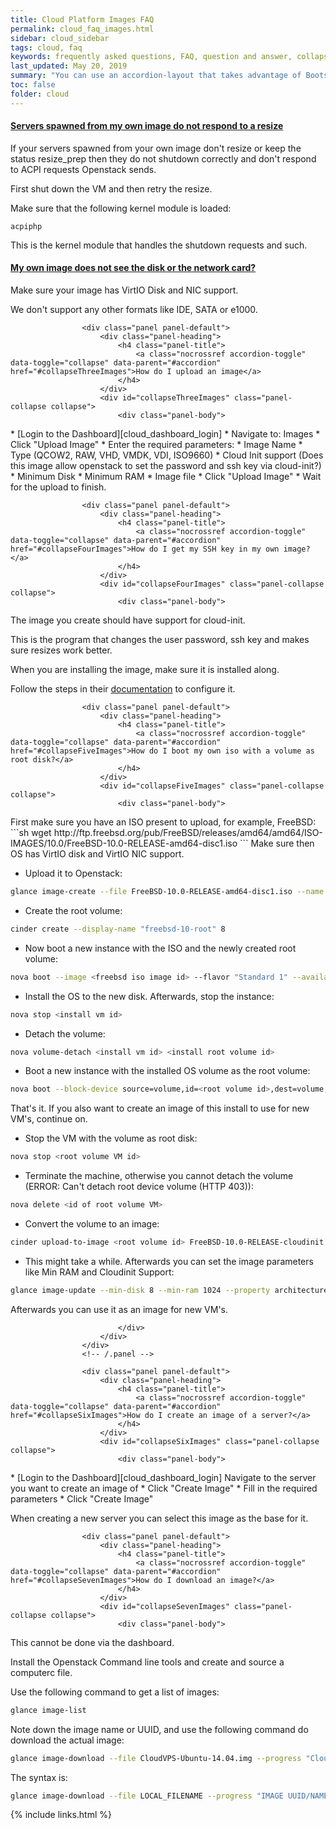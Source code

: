 ```yaml
---
title: Cloud Platform Images FAQ
permalink: cloud_faq_images.html
sidebar: cloud_sidebar
tags: cloud, faq
keywords: frequently asked questions, FAQ, question and answer, collapsible sections, expand, collapse
last_updated: May 20, 2019
summary: "You can use an accordion-layout that takes advantage of Bootstrap styling. This is useful for an FAQ page."
toc: false
folder: cloud
---
```


<div class="panel-group" id="accordion">
                    <div class="panel panel-default">
                        <div class="panel-heading">
                            <h4 class="panel-title">
                                <a class="nocrossref accordion-toggle" data-toggle="collapse" data-parent="#accordion" href="#collapseOneImages">Servers spawned from my own image do not respond to a resize</a>
                            </h4>
                        </div>
                        <div id="collapseOneImages" class="panel-collapse collapse">
                            <div class="panel-body">
<div markdown="1">
If your servers spawned from your own image don't resize or keep the status resize_prep then they do not shutdown correctly and don't respond to ACPI requests Openstack sends.

First shut down the VM and then retry the resize.

Make sure that the following kernel module is loaded:
```
acpiphp
```
This is the kernel module that handles the shutdown requests and such.
</div>
                            </div>
                        </div>
                    </div>
                    <!-- /.panel -->
                    <div class="panel panel-default">
                        <div class="panel-heading">
                            <h4 class="panel-title">
                                <a class="nocrossref accordion-toggle" data-toggle="collapse" data-parent="#accordion" href="#collapseTwoImages">My own image does not see the disk or the network card?</a>
                            </h4>
                        </div>
                        <div id="collapseTwoImages" class="panel-collapse collapse">
                            <div class="panel-body">
<div markdown="1">
Make sure your image has VirtIO Disk and NIC support.

We don't support any other formats like IDE, SATA or e1000.
</div>
                            </div>
                        </div>
                    </div>
                    <!-- /.panel -->

                    <div class="panel panel-default">
                        <div class="panel-heading">
                            <h4 class="panel-title">
                                <a class="nocrossref accordion-toggle" data-toggle="collapse" data-parent="#accordion" href="#collapseThreeImages">How do I upload an image</a>
                            </h4>
                        </div>
                        <div id="collapseThreeImages" class="panel-collapse collapse">
                            <div class="panel-body">
<div markdown="1">
* [Login to the Dashboard][cloud_dashboard_login]
* Navigate to: Images
* Click "Upload Image"
* Enter the required parameters:
  * Image Name
  * Type (QCOW2, RAW, VHD, VMDK, VDI, ISO9660)
  * Cloud Init support (Does this image allow openstack to set the password and ssh key via cloud-init?)
  * Minimum Disk
  * Minimum RAM
  * Image file
* Click "Upload Image"
* Wait for the upload to finish.
</div>
                            </div>
                        </div>
                    </div>
                    <!-- /.panel -->

                    <div class="panel panel-default">
                        <div class="panel-heading">
                            <h4 class="panel-title">
                                <a class="nocrossref accordion-toggle" data-toggle="collapse" data-parent="#accordion" href="#collapseFourImages">How do I get my SSH key in my own image?</a>
                            </h4>
                        </div>
                        <div id="collapseFourImages" class="panel-collapse collapse">
                            <div class="panel-body">
<div markdown="1">
The image you create should have support for cloud-init.

This is the program that changes the user password, ssh key and makes sure resizes work better.

When you are installing the image, make sure it is installed along.

Follow the steps in their [documentation](http://cloudinit.readthedocs.org/en/latest/) to configure it.
</div>
                            </div>
                        </div>
                    </div>
                    <!-- /.panel -->

                    <div class="panel panel-default">
                        <div class="panel-heading">
                            <h4 class="panel-title">
                                <a class="nocrossref accordion-toggle" data-toggle="collapse" data-parent="#accordion" href="#collapseFiveImages">How do I boot my own iso with a volume as root disk?</a>
                            </h4>
                        </div>
                        <div id="collapseFiveImages" class="panel-collapse collapse">
                            <div class="panel-body">
<div markdown="1">
First make sure you have an ISO present to upload, for example, FreeBSD:
```sh
wget http://ftp.freebsd.org/pub/FreeBSD/releases/amd64/amd64/ISO-IMAGES/10.0/FreeBSD-10.0-RELEASE-amd64-disc1.iso
```
Make sure then OS has VirtIO disk and VirtIO NIC support.

* Upload it to Openstack:
```sh
glance image-create --file FreeBSD-10.0-RELEASE-amd64-disc1.iso --name "FreeBSD-10.0-RELEASE-amd64-disc1.iso" --disk-format iso --container-format bare --progress
```
* Create the root volume:
```sh
cinder create --display-name "freebsd-10-root" 8
```
* Now boot a new instance with the ISO and the newly created root volume:
```sh
nova boot --image <freebsd iso image id> --flavor "Standard 1" --availability-zone NL1 --nic net-id=00000000-0000-0000-0000-000000000000 --block-device-mapping hdb=<volume freebsd-10-root id>:::0 FreeBSD-10.0-RELEASE-install
```
* Install the OS to the new disk. Afterwards, stop the instance:
```sh
nova stop <install vm id>
```
* Detach the volume:
```sh
nova volume-detach <install vm id> <install root volume id>
```
* Boot a new instance with the installed OS volume as the root volume:
```sh
nova boot --block-device source=volume,id=<root volume id>,dest=volume,shutdown=preserve,bootindex=0 --flavor "Standard 1" --availability-zone NL1 --nic net-id=00000000-0000-0000-0000-000000000000  FreeBSD-10.0-RELEASE
```
That's it. If you also want to create an image of this install to use for new VM's, continue on.

* Stop the VM with the volume as root disk:
```sh
nova stop <root volume VM id>
```
* Terminate the machine, otherwise you cannot detach the volume (ERROR: Can't detach root device volume (HTTP 403)):
```sh
nova delete <id of root volume VM>
```
* Convert the volume to an image:
```sh
cinder upload-to-image <root volume id> FreeBSD-10.0-RELEASE-cloudinit
```
* This might take a while. Afterwards you can set the image parameters like Min RAM and Cloudinit Support:
```sh
glance image-update --min-disk 8 --min-ram 1024 --property architecture=x86_64 --property image_supports_keypair=true --property image_supports_password=true --property supported=false <id from the converted volume image>
```
Afterwards you can use it as an image for new VM's.
</div>

                            </div>
                        </div>
                    </div>
                    <!-- /.panel -->

                    <div class="panel panel-default">
                        <div class="panel-heading">
                            <h4 class="panel-title">
                                <a class="nocrossref accordion-toggle" data-toggle="collapse" data-parent="#accordion" href="#collapseSixImages">How do I create an image of a server?</a>
                            </h4>
                        </div>
                        <div id="collapseSixImages" class="panel-collapse collapse">
                            <div class="panel-body">
<div markdown="1">
* [Login to the Dashboard][cloud_dashboard_login]
Navigate to the server you want to create an image of
* Click "Create Image"
* Fill in the required parameters
* Click "Create Image"

When creating a new server you can select this image as the base for it.
</div>
                            </div>
                        </div>
                    </div>
                    <!-- /.panel -->

                    <div class="panel panel-default">
                        <div class="panel-heading">
                            <h4 class="panel-title">
                                <a class="nocrossref accordion-toggle" data-toggle="collapse" data-parent="#accordion" href="#collapseSevenImages">How do I download an image?</a>
                            </h4>
                        </div>
                        <div id="collapseSevenImages" class="panel-collapse collapse">
                            <div class="panel-body">
<div markdown="1">
This cannot be done via the dashboard.

Install the Openstack Command line tools and create and source a computerc file.

Use the following command to get a list of images:
```sh
glance image-list
```
Note down the image name or UUID, and use the following command do download the actual image:
```sh
glance image-download --file CloudVPS-Ubuntu-14.04.img --progress "CloudVPS Ubuntu 14.04"
```
The syntax is:
```sh
glance image-download --file LOCAL_FILENAME --progress "IMAGE UUID/NAME"
```
</div>
                            </div>
                        </div>
                    </div>
                    <!-- /.panel -->










</div>
{% include links.html %}
